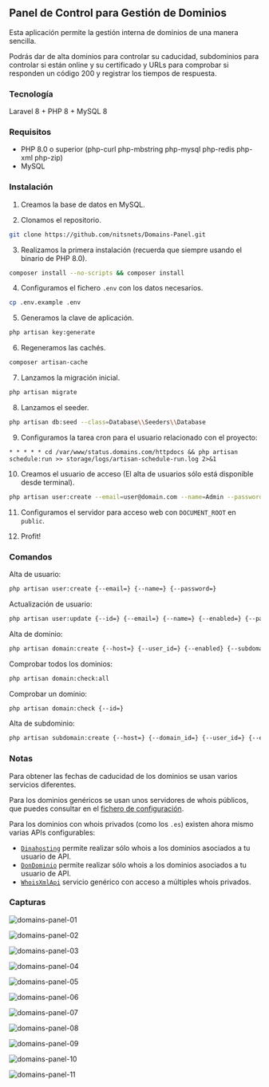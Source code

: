 ## Panel de Control para Gestión de Dominios

Esta aplicación permite la gestión interna de dominios de una manera sencilla.

Podrás dar de alta dominios para controlar su caducidad, subdominios para controlar si están online y su certificado y URLs para comprobar si responden un código 200 y registrar los tiempos de respuesta.

### Tecnología

Laravel 8 + PHP 8 + MySQL 8

### Requisitos

- PHP 8.0 o superior (php-curl php-mbstring php-mysql php-redis php-xml php-zip)
- MySQL

### Instalación

1. Creamos la base de datos en MySQL.

2. Clonamos el repositorio.

```bash
git clone https://github.com/nitsnets/Domains-Panel.git
```

3. Realizamos la primera instalación (recuerda que siempre usando el binario de PHP 8.0).

```bash
composer install --no-scripts && composer install
```

4. Configuramos el fichero `.env` con los datos necesarios.

```bash
cp .env.example .env
```

5. Generamos la clave de aplicación.

```bash
php artisan key:generate
```

6. Regeneramos las cachés.

```bash
composer artisan-cache
```

7. Lanzamos la migración inicial.

```bash
php artisan migrate
```

8. Lanzamos el seeder.

```bash
php artisan db:seed --class=Database\\Seeders\\Database
```

9. Configuramos la tarea cron para el usuario relacionado con el proyecto:

```
* * * * * cd /var/www/status.domains.com/httpdocs && php artisan schedule:run >> storage/logs/artisan-schedule-run.log 2>&1
```

10. Creamos el usuario de acceso (El alta de usuarios sólo está disponible desde terminal).

```bash
php artisan user:create --email=user@domain.com --name=Admin --password=StrongPassword2
```

11. Configuramos el servidor para acceso web con `DOCUMENT_ROOT` en `public`.

12. Profit!

### Comandos

Alta de usuario:

```bash
php artisan user:create {--email=} {--name=} {--password=}
```

Actualización de usuario:

```bash
php artisan user:update {--id=} {--email=} {--name=} {--enabled=} {--password=}
```

Alta de dominio:

```bash
php artisan domain:create {--host=} {--user_id=} {--enabled} {--subdomain}
```

Comprobar todos los dominios:

```bash
php artisan domain:check:all
```

Comprobar un dominio:

```bash
php artisan domain:check {--id=}
```

Alta de subdominio:

```bash
php artisan subdomain:create {--host=} {--domain_id=} {--user_id=} {--enabled} {--certificate_enabled} {--ping_enabled} {--url_enabled}
```

### Notas

Para obtener las fechas de caducidad de los dominios se usan varios servicios diferentes.

Para los dominios genéricos se usan unos servidores de whois públicos, que puedes consultar en el [fichero de configuración](config/whois.php).

Para los dominios con whois privados (como los `.es`) existen ahora mismo varias APIs configurables:

* [`Dinahosting`](https://es.dinahosting.com/api/) permite realizar sólo whois a los dominios asociados a tu usuario de API.
* [`DonDominio`](https://dev.dondominio.com/api/docs/start/) permite realizar sólo whois a los dominios asociados a tu usuario de API.
* [`WhoisXmlApi`](https://main.whoisxmlapi.com/signup) servicio genérico con acceso a múltiples whois privados.

### Capturas

![domains-panel-01](https://user-images.githubusercontent.com/644551/123480098-2725cf00-d602-11eb-9c18-2842e1fb9d38.png)

![domains-panel-02](https://user-images.githubusercontent.com/644551/123480101-27be6580-d602-11eb-836a-1c4f095f2ae3.png)

![domains-panel-03](https://user-images.githubusercontent.com/644551/123480102-2856fc00-d602-11eb-85df-2b4fa45dae0b.png)

![domains-panel-04](https://user-images.githubusercontent.com/644551/123480105-2856fc00-d602-11eb-8631-73eb83888c25.png)

![domains-panel-05](https://user-images.githubusercontent.com/644551/123480108-28ef9280-d602-11eb-8cf0-adcf8fd40562.png)

![domains-panel-06](https://user-images.githubusercontent.com/644551/123480110-29882900-d602-11eb-944d-c00c42104538.png)

![domains-panel-07](https://user-images.githubusercontent.com/644551/123480111-29882900-d602-11eb-974d-225ef7de7477.png)

![domains-panel-08](https://user-images.githubusercontent.com/644551/123480114-2a20bf80-d602-11eb-9270-f95757cc6e96.png)

![domains-panel-09](https://user-images.githubusercontent.com/644551/123480115-2a20bf80-d602-11eb-8ba1-f48c8cc65e18.png)

![domains-panel-10](https://user-images.githubusercontent.com/644551/123480117-2ab95600-d602-11eb-9321-c94c50ee8ef8.png)

![domains-panel-11](https://user-images.githubusercontent.com/644551/123480118-2b51ec80-d602-11eb-9197-d57a176565fa.png)
